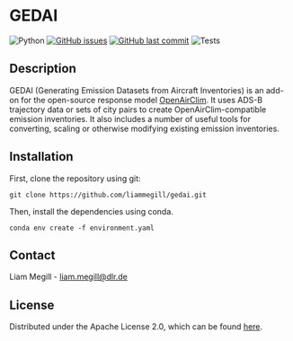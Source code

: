 # GEDAI


![Python](https://img.shields.io/badge/language-Python-blue)
[![GitHub issues](https://img.shields.io/github/issues/liammegill/gedai)](#)
[![GitHub last commit](https://img.shields.io/github/last-commit/liammegill/gedai)](#)
![Tests](https://github.com/liammegill/gedai/actions/workflows/install_and_test.yml/badge.svg)
<!-- [![GitHub release](https://img.shields.io/github/v/release/liammegill/gedai)](#) -->
<!--[![GitHub release date](https://img.shields.io/github/release-date/liammegill/gedai)](#) -->


## Description

GEDAI (Generating Emission Datasets from Aircraft Inventories) is an add-on for the open-source response model [OpenAirClim](https://github.com/dlr-pa/oac).
It uses ADS-B trajectory data or sets of city pairs to create OpenAirClim-compatible emission inventories.
It also includes a number of useful tools for converting, scaling or otherwise modifying existing emission inventories.


## Installation

First, clone the repository using git:

```
git clone https://github.com/liammegill/gedai.git
```

Then, install the dependencies using conda.

```
conda env create -f environment.yaml
```

## Contact
Liam Megill - liam.megill@dlr.de


## License
Distributed under the Apache License 2.0, which can be found [here](LICENSE).
